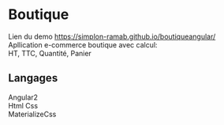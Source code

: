 # Boutique

Lien du demo https://simplon-ramab.github.io/boutiqueangular/   
Apllication e-commerce boutique avec calcul:  
HT, TTC, Quantité, Panier  
  

## Langages
Angular2    
Html Css  
MaterializeCss  

